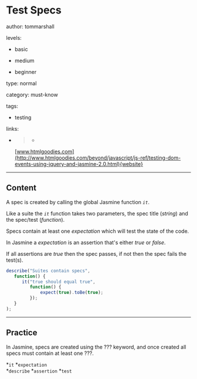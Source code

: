 # Test Specs
author: tommarshall

levels:

  - basic

  - medium

  - beginner

type: normal

category: must-know

tags:

  - testing

links:

  - >-
    [www.htmlgoodies.com](http://www.htmlgoodies.com/beyond/javascript/js-ref/testing-dom-events-using-jquery-and-jasmine-2.0.html){website}

---
## Content

A spec is created by calling the global Jasmine function *`it`*. 

Like a suite the *`it`* function takes two parameters, the spec title (*string*) and the spec/test (*function*).

Specs contain at least one *expectation* which will test the state of the code. 

In Jasmine a *expectation* is an assertion that's either *true* or *false*.

If all assertions are *true* then the spec passes, if not then the spec fails the test(s).

```javascript
describe("Suites contain specs", 
   function() {
      it("true should equal true", 
         function() {
             expect(true).toBe(true);
         });
   }
);
```

---
## Practice

In Jasmine, specs are created using the ??? keyword, and once created all specs must contain at least one ???.

*`it` 
*`expectation`  
*`describe` 
*`assertion` 
*`test`